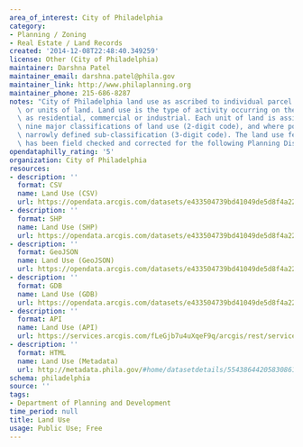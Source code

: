 ```yaml
---
area_of_interest: City of Philadelphia
category:
- Planning / Zoning
- Real Estate / Land Records
created: '2014-12-08T22:48:40.349259'
license: Other (City of Philadelphia)
maintainer: Darshna Patel
maintainer_email: darshna.patel@phila.gov
maintainer_link: http://www.philaplanning.org
maintainer_phone: 215-686-8287
notes: "City of Philadelphia land use as ascribed to individual parcel boundaries\
  \ or units of land. Land use is the type of activity occurring on the land such\
  \ as residential, commercial or industrial. Each unit of land is assigned one of\
  \ nine major classifications of land use (2-digit code), and where possible a more\
  \ narrowly defined sub-classification (3-digit code). The land use feature class\
  \ has been field checked and corrected for the following Planning Districts. "
opendataphilly_rating: '5'
organization: City of Philadelphia
resources:
- description: ''
  format: CSV
  name: Land Use (CSV)
  url: https://opendata.arcgis.com/datasets/e433504739bd41049de5d8f4a22d34ba_0.csv
- description: ''
  format: SHP
  name: Land Use (SHP)
  url: https://opendata.arcgis.com/datasets/e433504739bd41049de5d8f4a22d34ba_0.zip
- description: ''
  format: GeoJSON
  name: Land Use (GeoJSON)
  url: https://opendata.arcgis.com/datasets/e433504739bd41049de5d8f4a22d34ba_0.geojson
- description: ''
  format: GDB
  name: Land Use (GDB)
  url: https://opendata.arcgis.com/datasets/e433504739bd41049de5d8f4a22d34ba_0.gdb
- description: ''
  format: API
  name: Land Use (API)
  url: https://services.arcgis.com/fLeGjb7u4uXqeF9q/arcgis/rest/services/Land_Use/FeatureServer/0/query?outFields=*&where=1%3D1
- description: ''
  format: HTML
  name: Land Use (Metadata)
  url: http://metadata.phila.gov/#home/datasetdetails/5543864420583086178c4e74/representationdetails/55438a7f9b989a05172d0cf3/
schema: philadelphia
source: ''
tags:
- Department of Planning and Development
time_period: null
title: Land Use
usage: Public Use; Free
---
```

